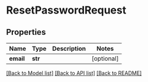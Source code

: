 # ResetPasswordRequest

## Properties
Name | Type | Description | Notes
------------ | ------------- | ------------- | -------------
**email** | **str** |  | [optional] 

[[Back to Model list]](../README.md#documentation-for-models) [[Back to API list]](../README.md#documentation-for-api-endpoints) [[Back to README]](../README.md)


